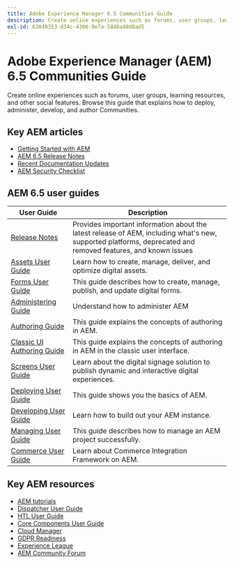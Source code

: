 ```yaml
---
title: Adobe Experience Manager 6.5 Communities Guide
description: Create online experiences such as forums, user groups, learning resources, and other social features. Browse this guide that explains how to deploy, administer, develop, and author Communities.
exl-id: 63040353-d34c-4306-9e7a-584ba48d8ad5
---
```

# Adobe Experience Manager (AEM) 6.5 Communities Guide

Create online experiences such as forums, user groups, learning resources, and other social features. Browse this guide that explains how to deploy, administer, develop, and author Communities.

## Key AEM articles

* [Getting Started with AEM](https://experienceleague.adobe.com/docs/experience-manager-65.html)
* [AEM 6.5 Release Notes](/help/release-notes/home.md)
* [Recent Documentation Updates](https://experienceleague.adobe.com/docs/experience-manager-release-information/aem-release-updates/doc-updates/documentation-updates.html?lang=en)
* [AEM Security Checklist](/help/sites-administering/security-checklist.md)

## AEM 6.5 user guides

| User Guide | Description |
|--- |---|
| [Release Notes](/help/release-notes/home.md)| Provides important information about the latest release of AEM, including what's new, supported platforms, deprecated and removed features, and known issues |
| [Assets User Guide](/help/assets/home.md) | Learn how to create, manage, deliver, and optimize digital assets. |
| [Forms User Guide](/help/forms/home.md) | This guide describes how to create, manage, publish, and update digital forms.|
| [Administering Guide](/help/sites-administering/home.md) | Understand how to administer AEM |
| [Authoring Guide](/help/sites-authoring/home.md) | This guide explains the concepts of authoring in AEM. |
| [Classic UI Authoring Guide](/help/sites-classic-ui-authoring/home.md) | This guide explains the concepts of authoring in AEM in the classic user interface. |
| [Screens User Guide](https://experienceleague.adobe.com/docs/experience-manager-screens/user-guide/aem-screens-introduction.html) | Learn about the digital signage solution to publish dynamic and interactive digital experiences. |
| [Deploying User Guide](/help/sites-deploying/home.md) | This guide shows you the basics of AEM.  |
| [Developing User Guide](/help/sites-developing/home.md)| Learn how to build out your AEM instance. |
| [Managing User Guide](/help/managing/home.md)| This guide describes how to manage an AEM project successfully. |
| [Commerce User Guide](/help/commerce/home.md)|Learn about Commerce Integration Framework on AEM.|

## Key AEM resources

* [AEM tutorials](https://experienceleague.adobe.com/docs/experience-manager-tutorials.html)
* [Dispatcher User Guide](https://experienceleague.adobe.com/docs/experience-manager-dispatcher/using/dispatcher.html?lang=en)
* [HTL User Guide](https://experienceleague.adobe.com/docs/experience-manager-htl/content/overview.html)
* [Core Components User Guide](https://experienceleague.adobe.com/docs/experience-manager-core-components/using/introduction.html)
* [Cloud Manager](https://experienceleague.adobe.com/docs/experience-manager-cloud-manager/content/introduction.html?lang=en)
* [GDPR Readiness](/help/managing/data-protection-and-privacy.md)
* [Experience League](https://experienceleague.adobe.com/#home)
* [AEM Community Forum](https://experienceleaguecommunities.adobe.com/t5/adobe-experience-manager/ct-p/adobe-experience-manager-community)
